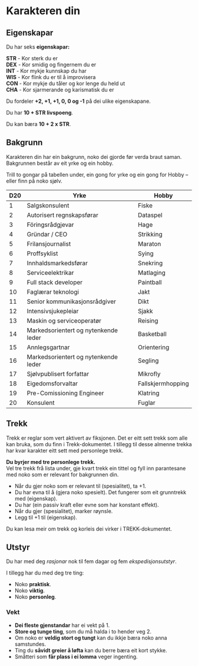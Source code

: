 # Karakteren din

## Eigenskapar

Du har seks __eigenskapar:__  

__STR__   -  Kor sterk du er  
__DEX__   -  Kor smidig og fingernem du er  
__INT__   -  Kor mykje kunnskap du har  
__WIS__   -  Kor flink du er til å improvisera  
__CON__   -  Kor mykje du tåler og kor lenge du held ut  
__CHA__   -  Kor sjarmerande og karismatisk du er  

Du fordeler __+2, +1, +1, 0, 0 og -1__ på dei ulike eigenskapane.

Du har __10 + STR livspoeng__.

Du kan bæra __10 + 2 x STR__.


## Bakgrunn

Karakteren din har ein bakgrunn, noko dei gjorde før verda braut saman. Bakgrunnen består av eit yrke og ein hobby.

Trill to gongar på tabellen under, ein gong for yrke og ein gong for Hobby – eller finn på noko sjølv.

| D20 | Yrke                      | Hobby             |
| --- | ------------------------- | ----------------- |
| 1   | Salgskonsulent             | Fiske             |
| 2   | Autorisert regnskapsførar | Dataspel          |
| 3   | Föringsrådgjevar           | Hage              |
| 4   | Gründar / CEO                   | Strikking         |
| 5   | Frilansjournalist               | Maraton           |
| 6   | Proffsyklist              | Sying             |
| 7   | Innhaldsmarkedsførar               | Snekring          |
| 8   | Serviceelektrikar                | Matlaging         |
| 9   | Full stack developer      | Paintball         |
| 10  | Faglærar teknologi                     | Jakt              |
| 11  | Senior kommunikasjonsrådgiver                  | Dikt              |
| 12  | Intensivsjukepleiar                      | Sjakk             |
| 13  | Maskin og serviceoperatør              | Reising           |
| 14  | Markedsorientert og nytenkende leder                     | Basketball        |
| 15  | Annlegsgartnar                   | Orientering       |
| 16  | Markedsorientert og nytenkende leder                   | Segling           |
| 17  | Sjølvpublisert forfattar                 | Mikrofly          |
| 18  | Eigedomsforvaltar                  | Fallskjermhopping |
| 19  | Pre-Comissioning Engineer                  | Klatring          |
| 20  | Konsulent                 | Fuglar            |

## Trekk

Trekk er reglar som vert aktivert av fiksjonen. Det er eitt sett trekk som alle kan bruka, som du finn i Trekk-dokumentet.
I tillegg til desse almenne trekka har kvar karakter eitt sett med personlege trekk.

__Du byrjer med tre personlege trekk.__  
Vel tre trekk frå lista under, gje kvart trekk ein tittel og fyll inn parantesane med noko som er relevant for bakgrunnen din.

- Når du gjer noko som er relevant til (spesialitet), ta +1.
- Du har evna til å (gjera noko spesielt). Det fungerer som eit grunntrekk med (eigenskap). 
- Du har (ein passiv kraft eller evne som har konstant effekt).
- Når du gjer (spesialitet), marker røynsle.
- Legg til +1 til (eigenskap).

Du kan lesa meir om trekk og korleis dei virker i TREKK-dokumentet.

## Utstyr

Du har med deg _rasjonar_ nok til fem dagar og fem _ekspedisjonsutstyr_.

I tillegg har du med deg tre ting:
- Noko __praktisk__.
- Noko __viktig__.
- Noko __personleg__.

### Vekt  

- __Dei fleste gjenstandar__ har ei vekt på 1.  
- __Store og tunge ting__, som du må halda i to hender veg 2.  
- Om noko er __veldig stort og tungt__ kan du ikkje bæra noko anna samstundes.  
- Ting du __såvidt greier å løfta__ kan du berre bæra eit kort stykke. 
- Småtteri som __får plass i ei lomma__ veger ingenting. 
